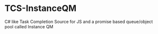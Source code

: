 # TCS-InstanceQM
C# like Task Completion Source for JS and a promise based queue/object pool called Instance QM
